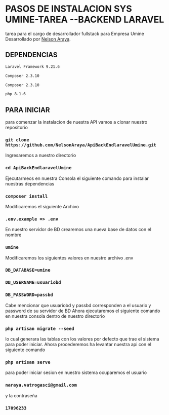 # PASOS DE INSTALACION SYS UMINE-TAREA --BACKEND LARAVEL

tarea para el cargo de desarrollador fullstack para Empresa Umine  Desarrollado por [Nelson Araya](https://github.com/NelsonAraya).

## DEPENDENCIAS
```bash
Laravel Framework 9.21.6
```
```bash
Composer 2.3.10
```
```bash
Composer 2.3.10
```
```bash
php 8.1.6
```

## PARA INICIAR

para comenzar la instalacion de nuestra API vamos a clonar nuestro repositorio

### `git clone https://github.com/NelsonAraya/ApiBackEndlaravelUmine.git`
Ingresaremos a nuestro directorio 
### `cd ApiBackEndlaravelUmine`
Ejecutarmeos en nuestra Consola el siguiente comando para instalar nuestras dependencias
### `composer install`
Modificaremos el siguiente Archivo
### `.env.example => .env`
En nuestro servidor de BD crearemos una nueva base de datos  con el nombre 
### `umine`
Modificaremos los siguientes valores en nuestro archivo .env
### `DB_DATABASE=umine`
### `DB_USERNAME=usuariobd`
### `DB_PASSWORD=passbd`
Cabe mencionar que usuariobd y passbd corresponden a el usuario y password de su servidor de BD
Ahora ejecutaremos el siguiente comando en nuestra consola dentro de nuestro directorio
### `php artisan migrate --seed`
lo cual generara las tablas con los valores por defecto que trae el sistema para poder iniciar.
Ahora procederemos ha levantar nuestra api con el siguiente comando 
### `php artisan serve`
para poder iniciar sesion en nuestro sistema ocuparemos el usuario 
### `naraya.vatrogasci@gmail.com`
y la contraseña
### `17096233`

